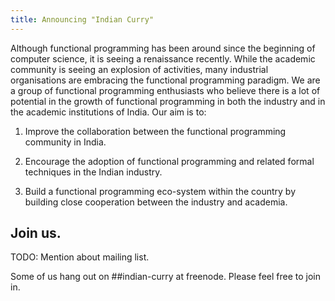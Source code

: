 ```yaml
---
title: Announcing "Indian Curry"
---
```


Although functional programming has been around since the beginning of
computer science, it is seeing a renaissance recently. While the
academic community is seeing an explosion of activities, many
industrial organisations are embracing the functional programming
paradigm. We are a group of functional programming enthusiasts who
believe there is a lot of potential in the growth of functional
programming in both the industry and in the academic institutions of
India. Our aim is to:

1. Improve the collaboration between the functional programming
   community in India.

2. Encourage the adoption of functional programming and related formal
   techniques in the Indian industry.

3. Build a functional programming eco-system within the country by
   building close cooperation between the industry and academia.

## Join us.

TODO: Mention about mailing list.

Some of us hang out on ##indian-curry at freenode. Please feel free to
join in.
